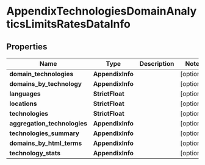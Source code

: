 # AppendixTechnologiesDomainAnalyticsLimitsRatesDataInfo


## Properties

| Name | Type | Description | Notes |
|------------ | ------------- | ------------- | -------------|
**domain_technologies** | **AppendixInfo** |  |[optional]|
**domains_by_technology** | **AppendixInfo** |  |[optional]|
**languages** | **StrictFloat** |  |[optional]|
**locations** | **StrictFloat** |  |[optional]|
**technologies** | **StrictFloat** |  |[optional]|
**aggregation_technologies** | **AppendixInfo** |  |[optional]|
**technologies_summary** | **AppendixInfo** |  |[optional]|
**domains_by_html_terms** | **AppendixInfo** |  |[optional]|
**technology_stats** | **AppendixInfo** |  |[optional]|